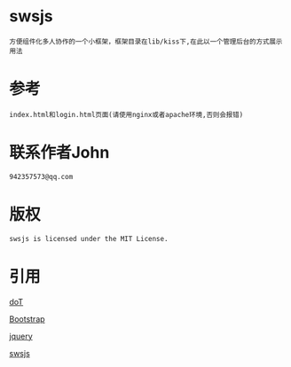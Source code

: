 # swsjs
    
    方便组件化多人协作的一个小框架，框架目录在lib/kiss下,在此以一个管理后台的方式展示用法

# 参考
    
    index.html和login.html页面(请使用nginx或者apache环境,否则会报错)

# 联系作者John

    942357573@qq.com

# 版权

    swsjs is licensed under the MIT License.

# 引用
    
[doT](https://github.com/zhangzeqiang/doT)

[Bootstrap](https://github.com/zhangzeqiang/bootstrap)

[jquery](https://github.com/zhangzeqiang/jquery)

[swsjs](lib/kiss)
